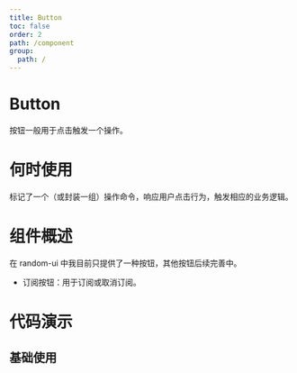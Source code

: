 ```yaml
---
title: Button
toc: false
order: 2
path: /component
group: 
  path: /
---
```


# Button

按钮一般用于点击触发一个操作。

# 何时使用

标记了一个（或封装一组）操作命令，响应用户点击行为，触发相应的业务逻辑。

# 组件概述

在 random-ui 中我目前只提供了一种按钮，其他按钮后续完善中。

- 订阅按钮：用于订阅或取消订阅。

# 代码演示

## 基础使用

<code src='../../src/Button/button.example.tsx' />